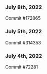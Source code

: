 ### July 8th, 2022

Commit #172865

### July 5th, 2022

Commit #314353


### July 4th, 2022

Commit #72281
